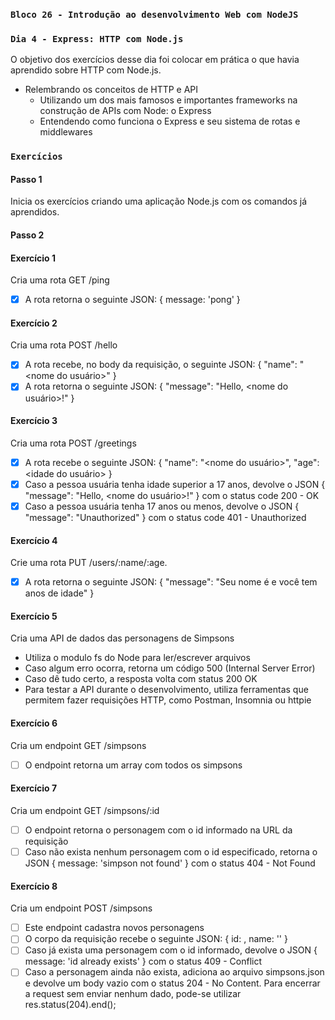 ### `Bloco 26 - Introdução ao desenvolvimento Web com NodeJS`

### `Dia 4 - Express: HTTP com Node.js`

O objetivo dos exercícios desse dia foi colocar em prática o que havia aprendido sobre HTTP com Node.js.

- Relembrando os conceitos de HTTP e API
  - Utilizando um dos mais famosos e importantes frameworks na construção de APIs com Node: o Express
  - Entendendo como funciona o Express e seu sistema de rotas e middlewares

### `Exercícios`

#### Passo 1

Inicia os exercícios criando uma aplicação Node.js com os comandos já aprendidos.

#### Passo 2

#### Exercício 1

Cria uma rota GET /ping

- [x] A rota retorna o seguinte JSON: { message: 'pong' }

#### Exercício 2

Cria uma rota POST /hello

- [x] A rota recebe, no body da requisição, o seguinte JSON: { "name": "<nome do usuário>" }
- [x] A rota retorna o seguinte JSON: { "message": "Hello, <nome do usuário>!" }

#### Exercício 3

Cria uma rota POST /greetings

- [x] A rota recebe o seguinte JSON: { "name": "<nome do usuário>", "age": <idade do usuário> }
- [x] Caso a pessoa usuária tenha idade superior a 17 anos, devolve o JSON { "message": "Hello, <nome do usuário>!" } com o status code 200 - OK
- [x] Caso a pessoa usuária tenha 17 anos ou menos, devolve o JSON { "message": "Unauthorized" } com o status code 401 - Unauthorized

#### Exercício 4

Crie uma rota PUT /users/:name/:age.

- [x] A rota retorna o seguinte JSON: { "message": "Seu nome é <name> e você tem <age> anos de idade" }

#### Exercício 5

Cria uma API de dados das personagens de Simpsons

- Utiliza o modulo fs do Node para ler/escrever arquivos
- Caso algum erro ocorra, retorna um código 500 (Internal Server Error)
- Caso dê tudo certo, a resposta volta com status 200 OK 
- Para testar a API durante o desenvolvimento, utiliza ferramentas que permitem fazer requisições HTTP, como Postman, Insomnia ou httpie

#### Exercício 6

Cria um endpoint GET /simpsons

- [ ] O endpoint retorna um array com todos os simpsons

#### Exercício 7

Cria um endpoint GET /simpsons/:id

- [ ] O endpoint retorna o personagem com o id informado na URL da requisição
- [ ] Caso não exista nenhum personagem com o id especificado, retorna o JSON { message: 'simpson not found' } com o status 404 - Not Found

#### Exercício 8

Cria um endpoint POST /simpsons

- [ ] Este endpoint cadastra novos personagens
- [ ] O corpo da requisição recebe o seguinte JSON: { id: <id-da-personagem>, name: '<nome-da-personagem>' }
- [ ] Caso já exista uma personagem com o id informado, devolve o JSON { message: 'id already exists' } com o status 409 - Conflict
- [ ] Caso a personagem ainda não exista, adiciona ao arquivo simpsons.json e devolve um body vazio com o status 204 - No Content. Para encerrar a request sem enviar nenhum dado, pode-se utilizar res.status(204).end();
